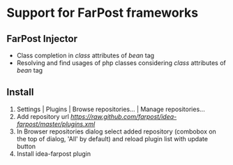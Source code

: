 # Support for FarPost frameworks #

## FarPost Injector ##
* Class completion in *class* attributes of *bean* tag
* Resolving and find usages of php classes considering *class* attributes of *bean* tag

## Install ##

1. Settings | Plugins | Browse repositories... | Manage repositories...
2. Add repository url *https://raw.github.com/farpost/idea-farpost/master/plugins.xml*
3. In Browser repositories dialog select added repository (combobox on the top of dialog, 'All' by default) and reload plugin list with update button
4. Install idea-farpost plugin